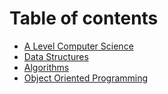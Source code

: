 # Table of contents

* [A Level Computer Science](README.md)
* [Data Structures](data-structures.md)
* [Algorithms](algorithms.md)
* [Object Oriented Programming](object-oriented-programming.md)

